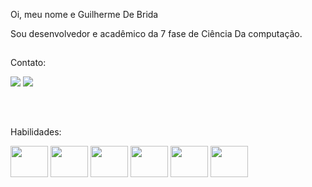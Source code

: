 Oi, meu nome e Guilherme De Brida

Sou desenvolvedor e acadêmico da 7 fase de Ciência Da computação.

  ##
Contato: 

  <a href="https://www.linkedin.com/in/guilherme-de-brida/" target="_blank"><img src="https://img.shields.io/badge/-LinkedIn-%230077B5?style=for-the-badge&logo=linkedin&logoColor=white" target="_blank"></a> 
 <a href = "mailto:guilhermedbdb@gmail.com"><img src="https://img.shields.io/badge/-Gmail-%23333?style=for-the-badge&logo=gmail&logoColor=white" target="_blank"></a>
<div style="display: inline_block"><br>
  
  ##
Habilidades:
  
<img height="50" width="60" src="https://cdn.jsdelivr.net/gh/devicons/devicon/icons/html5/html5-plain-wordmark.svg" />
<img height="50" width="60" src="https://cdn.jsdelivr.net/gh/devicons/devicon/icons/css3/css3-original.svg" />
<img height="50" width="60" src="https://cdn.jsdelivr.net/gh/devicons/devicon/icons/java/java-original.svg" />
<img height="50" width="60" src="https://cdn.jsdelivr.net/gh/devicons/devicon/icons/javascript/javascript-original.svg" />
<img height="50" width="60" src="https://cdn.jsdelivr.net/gh/devicons/devicon/icons/angularjs/angularjs-original.svg" />
<img height="50" width="60" src="https://cdn.jsdelivr.net/gh/devicons/devicon/icons/spring/spring-original.svg" />

</div>
